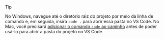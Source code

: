 > [!TIP]
> No Windows, navegue até o diretório raiz do projeto por meio da linha de comando e, em seguida, insira `code .` para abrir essa pasta no VS Code. No Mac, você precisará [adicionar o comando `code` ao caminho](https://code.visualstudio.com/docs/setup/mac#_launching-from-the-command-line) antes de poder usá-lo para abrir a pasta do projeto no VS Code.
